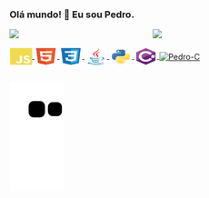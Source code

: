 ### Olá mundo! 👋 Eu sou Pedro.

<div align="center">
  <a href="https://github.com/pedroors">
    <div style="display:flex; justify-content: space-around;">
      <img src="https://github-readme-stats.vercel.app/api/top-langs/?username=pedroors&theme=vue-dark&layout=compact" width="400">
      <img src="https://streak-stats.demolab.com?user=pedroors&theme=vue-dark" width="400">
    </div>
</div>
<div style="display: inline_block"><br>
  <img align="center" alt="Pedro-Js" height="30" width="40" src="https://raw.githubusercontent.com/devicons/devicon/master/icons/javascript/javascript-plain.svg">
  <img align="center" alt="Pedro-HTML" height="30" width="40" src="https://raw.githubusercontent.com/devicons/devicon/master/icons/html5/html5-original.svg">
  <img align="center" alt="Pedro-CSS" height="30" width="40" src="https://raw.githubusercontent.com/devicons/devicon/master/icons/css3/css3-original.svg">
  <img align="center" alt="Pedro-CSS" height="30" width="40" src="https://raw.githubusercontent.com/devicons/devicon/master/icons/java/java-original.svg">
  <img align="center" alt="Pedro-CSS" height="30" width="40" src="https://raw.githubusercontent.com/devicons/devicon/master/icons/python/python-original.svg">
  <img align="center" alt="Pedro-CSS" height="30" width="40" src="https://raw.githubusercontent.com/devicons/devicon/master/icons/csharp/csharp-original.svg">
  <img align="center" alt="Pedro-C" height="30" width="40" src="https://cdn.jsdelivr.net/gh/devicons/devicon/icons/c/c-original.svg"> 
</div>
  
  ##
  
  ![Snake animation](https://github.com/pedroors/pedroors/blob/output/github-contribution-grid-snake.svg)

